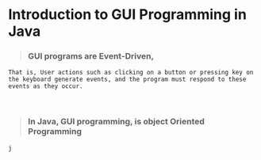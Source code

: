 # <b>Introduction to GUI Programming in Java</b>
>###    <b>GUI programs are Event-Driven,</b> 
    That is, User actions such as clicking on a button or pressing key on the keyboard generate events, and the program must respond to these events as they occur.

<br>

>### <b>In Java, GUI programming, is object Oriented Programming</b>
    j   































































































